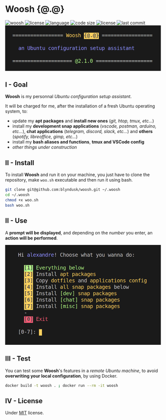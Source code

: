 # Woosh {@.@}

![woosh](https://img.shields.io/badge/Woosh-%7B%40.%40%7D-b72a2a?style=flat-square)
![license](https://img.shields.io/github/v/release/blyndusk/dotfiles?style=flat-square)
![language](https://img.shields.io/github/languages/top/blyndusk/dotfiles?style=flat-square)
![code size](https://img.shields.io/github/languages/code-size/blyndusk/woosh?style=flat-square)
![license](https://img.shields.io/github/license/blyndusk/dotfiles?style=flat-square)
![last commit](https://img.shields.io/github/last-commit/blyndusk/woosh?style=flat-square)
![banner](assets/banner.png)

## I - Goal

**Woosh** is my personnal *Ubuntu configuration setup assistant*.

It will be charged for me, after the installation of a fresh Ubuntu operating system, to:
- update my **apt packages** and **install new ones** (*git, htop, tmux, etc...*)
- install my **development snap applications** (*vscode, postman, arduino, etc...*), **chat applications** (*telegram, discord, slack, etc...*) and **others** (*spotify, libreoffice, gimp, etc...*)
- install my **bash aliases and functions**, **tmux and VSCode config**
- *other things under construction*

## II - Install

To install **Woosh** and run it on your machine, you just have to clone the repository, make `woo.sh` executable and then run it using bash.

```bash
git clone git@github.com:blyndusk/woosh.git ~/.woosh
cd ~/.woosh
chmod +x woo.sh
bash woo.sh
```


## II - Use

A **prompt will be displayed**, and depending on the *number* you enter, an **action will be performed**.


![woosh](assets/prompt.png)

## III - Test

You can test some **Woosh**'s features in a *remote Ubuntu machine*, to avoid **overwriting your local configuration**, by using Docker.

```bash
docker build -t woosh . ; docker run --rm -it woosh
```


## IV - License

Under [MIT](https://github.com/blyndusk/dotfiles/blob/master/LICENSE) license.

